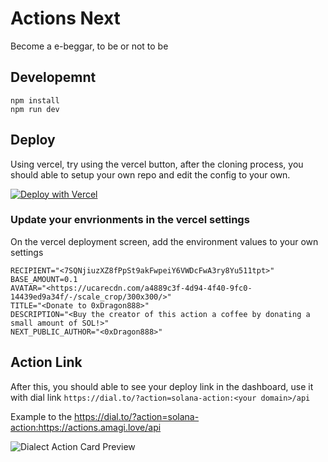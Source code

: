 # Actions Next

Become a e-beggar, to be or not to be

## Developemnt

```
npm install
npm run dev
```

## Deploy

Using vercel, try using the vercel button, after the cloning process, you should able to setup your own repo and edit the config to your own.

[![Deploy with Vercel](https://vercel.com/button)](https://vercel.com/new/clone?repository-url=https%3A%2F%2Fgithub.com%2FAmagiDDmxh%2Factions-next&env=RECIPIENT,BASE_AMOUNT,AVATAR,TITLE,DESCRIPTION,NEXT_PUBLIC_AUTHOR&envDescription=Variables%20to%20setup%20your%20own%20information&envLink=https%3A%2F%2Fgithub.com%2FAmagiDDmxh%2Factions-next&project-name=my-blink-donate-action-next&repository-name=my-blink-donate-action-next&demo-title=Solana%20blink%20action&demo-description=A%20solana%20blink%20action%20example%20using%20Next.js&demo-url=https%3A%2F%2Factions.amagi.love%2F&demo-image=https%3A%2F%2Fucarecdn.com%2F078daf34-3a0a-465b-bda8-8b6715ba86bb%2F-%2Fpreview%2F557x851%2F)

### Update your envrionments in the vercel settings

On the vercel deployment screen, add the environment values to your own settings

```shell
RECIPIENT="<7SQNjiuzXZ8fPpSt9akFwpeiY6VWDcFwA3ry8Yu511tpt>"
BASE_AMOUNT=0.1
AVATAR="<https://ucarecdn.com/a4889c3f-4d94-4f40-9fc0-14439ed9a34f/-/scale_crop/300x300/>"
TITLE="<Donate to 0xDragon888>"
DESCRIPTION="<Buy the creator of this action a coffee by donating a small amount of SOL!>"
NEXT_PUBLIC_AUTHOR="<0xDragon888>"
```

## Action Link

After this, you should able to see your deploy link in the dashboard, use it with dial link `https://dial.to/?action=solana-action:<your domain>/api`

Example to the https://dial.to/?action=solana-action:https://actions.amagi.love/api

![Dialect Action Card Preview](./action-card-preview.png)
